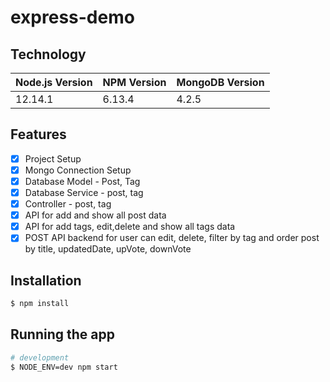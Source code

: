 # express-demo
## Technology

Node.js Version | NPM Version | MongoDB Version
------------ | -------------|------------
12.14.1 | 6.13.4 | 4.2.5

## Features
- [x] Project Setup
- [x] Mongo  Connection Setup
- [x] Database Model - Post, Tag
- [x] Database Service - post, tag
- [x] Controller - post, tag
- [x] API for add and show all post data
- [x] API for add tags, edit,delete and show all tags data
- [x] POST API backend for user can edit, delete, filter by tag and order post by title, updatedDate, upVote, downVote

## Installation
```bash
$ npm install
```

## Running the app
```bash
# development
$ NODE_ENV=dev npm start
```
